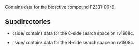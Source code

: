 Contains data for the bioactive compound F2331-0049.

## Subdirectories

- cside/ contains data for the C-side search space on rv1908c.

- nside/ contains data for the N-side search space on rv1908c.


